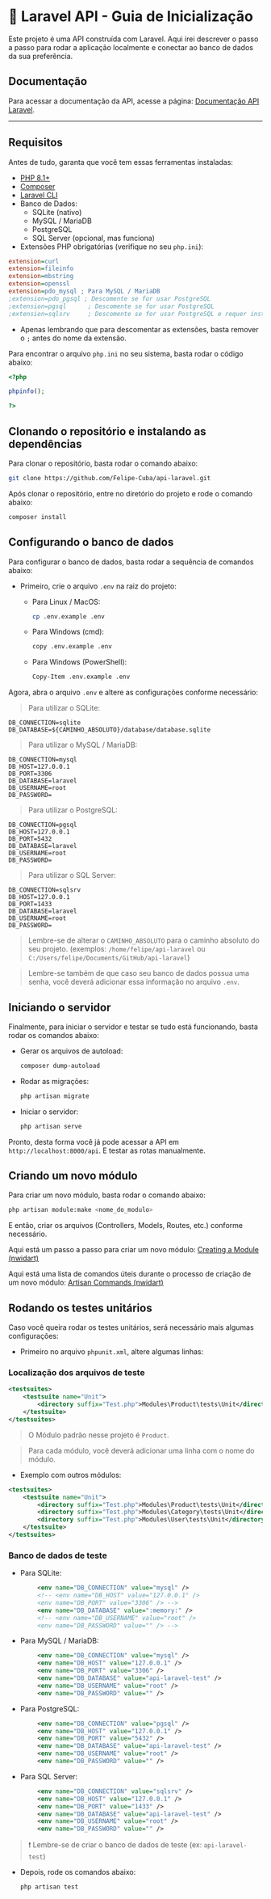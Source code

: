 # 🚀 Laravel API - Guia de Inicialização

Este projeto é uma API construída com Laravel. Aqui irei descrever o passo a passo para rodar a aplicação localmente e conectar ao banco de dados da sua preferência.

## Documentação

Para acessar a documentação da API, acesse a página: [Documentação API Laravel](https://documenter.getpostman.com/view/20400369/2sB2cPkRCV).

---

## Requisitos

Antes de tudo, garanta que você tem essas ferramentas instaladas:

-   [PHP 8.1+](https://www.php.net/)
-   [Composer](https://getcomposer.org/)
-   [Laravel CLI](https://laravel.com/docs/10.x/installation)
-   Banco de Dados:
    -   SQLite (nativo)
    -   MySQL / MariaDB
    -   PostgreSQL
    -   SQL Server (opcional, mas funciona)
-   Extensões PHP obrigatórias (verifique no seu `php.ini`):

```ini
extension=curl
extension=fileinfo
extension=mbstring
extension=openssl
extension=pdo_mysql ; Para MySQL / MariaDB
;extension=pdo_pgsql ; Descomente se for usar PostgreSQL
;extension=pgsql      ; Descomente se for usar PostgreSQL
;extension=sqlsrv     ; Descomente se for usar PostgreSQL e requer instalação adicional se for usar SQL Server
```

-   Apenas lembrando que para descomentar as extensões, basta remover o `;` antes do nome da extensão.

Para encontrar o arquivo `php.ini` no seu sistema, basta rodar o código abaixo:

```php
<?php

phpinfo();

?>
```

## Clonando o repositório e instalando as dependências

Para clonar o repositório, basta rodar o comando abaixo:

```bash
git clone https://github.com/Felipe-Cuba/api-laravel.git
```

Após clonar o repositório, entre no diretório do projeto e rode o comando abaixo:

```bash
composer install
```

## Configurando o banco de dados

Para configurar o banco de dados, basta rodar a sequência de comandos abaixo:

-   Primeiro, crie o arquivo `.env` na raiz do projeto:

    -   Para Linux / MacOS:

        ```bash
        cp .env.example .env
        ```

    -   Para Windows (cmd):

        ```bash
        copy .env.example .env
        ```

    -   Para Windows (PowerShell):
        ```bash
        Copy-Item .env.example .env
        ```

Agora, abra o arquivo `.env` e altere as configurações conforme necessário:

> Para utilizar o SQLite:

```dotenv
DB_CONNECTION=sqlite
DB_DATABASE=${CAMINHO_ABSOLUTO}/database/database.sqlite
```

> Para utilizar o MySQL / MariaDB:

```dotenv
DB_CONNECTION=mysql
DB_HOST=127.0.0.1
DB_PORT=3306
DB_DATABASE=laravel
DB_USERNAME=root
DB_PASSWORD=
```

> Para utilizar o PostgreSQL:

```dotenv
DB_CONNECTION=pgsql
DB_HOST=127.0.0.1
DB_PORT=5432
DB_DATABASE=laravel
DB_USERNAME=root
DB_PASSWORD=
```

> Para utilizar o SQL Server:

```dotenv
DB_CONNECTION=sqlsrv
DB_HOST=127.0.0.1
DB_PORT=1433
DB_DATABASE=laravel
DB_USERNAME=root
DB_PASSWORD=
```

> Lembre-se de alterar o `CAMINHO_ABSOLUTO` para o caminho absoluto do seu projeto. (exemplos: `/home/felipe/api-laravel` ou `C:/Users/felipe/Documents/GitHub/api-laravel`)

> Lembre-se também de que caso seu banco de dados possua uma senha, você deverá adicionar essa informação no arquivo `.env`.

## Iniciando o servidor

Finalmente, para iniciar o servidor e testar se tudo está funcionando, basta rodar os comandos abaixo:

-   Gerar os arquivos de autoload:

    ```bash
    composer dump-autoload
    ```

-   Rodar as migrações:

    ```bash
    php artisan migrate
    ```

-   Iniciar o servidor:

    ```bash
    php artisan serve
    ```

Pronto, desta forma você já pode acessar a API em `http://localhost:8000/api`. E testar as rotas manualmente.

## Criando um novo módulo

Para criar um novo módulo, basta rodar o comando abaixo:

```bash
php artisan module:make <nome_do_modulo>
```

E então, criar os arquivos (Controllers, Models, Routes, etc.) conforme necessário.

Aqui está um passo a passo para criar um novo módulo: [Creating a Module (nwidart)](https://nwidart.com/laravel-modules/v6/basic-usage/creating-a-module)

Aqui está uma lista de comandos úteis durante o processo de criação de um novo módulo: [Artisan Commands (nwidart)](https://nwidart.com/laravel-modules/v6/advanced-tools/artisan-commands)

## Rodando os testes unitários

Caso você queira rodar os testes unitários, será necessário mais algumas configurações:

-   Primeiro no arquivo `phpunit.xml`, altere algumas linhas:

### Localização dos arquivos de teste

```xml
<testsuites>
    <testsuite name="Unit">
        <directory suffix="Test.php">Modules\Product\tests\Unit</directory>
    </testsuite>
</testsuites>
```

> O Módulo padrão nesse projeto é `Product`.

> Para cada módulo, você deverá adicionar uma linha com o nome do módulo.

-   Exemplo com outros módulos:

```xml
<testsuites>
    <testsuite name="Unit">
        <directory suffix="Test.php">Modules\Product\tests\Unit</directory>
        <directory suffix="Test.php">Modules\Category\tests\Unit</directory>
        <directory suffix="Test.php">Modules\User\tests\Unit</directory>
    </testsuite>
</testsuites>
```

### Banco de dados de teste

-   Para SQLite:

```xml
        <env name="DB_CONNECTION" value="mysql" />
        <!-- <env name="DB_HOST" value="127.0.0.1" />
        <env name="DB_PORT" value="3306" /> -->
        <env name="DB_DATABASE" value=":memory:" />
        <!-- <env name="DB_USERNAME" value="root" />
        <env name="DB_PASSWORD" value="" /> -->
```

-   Para MySQL / MariaDB:

```xml
        <env name="DB_CONNECTION" value="mysql" />
        <env name="DB_HOST" value="127.0.0.1" />
        <env name="DB_PORT" value="3306" />
        <env name="DB_DATABASE" value="api-laravel-test" />
        <env name="DB_USERNAME" value="root" />
        <env name="DB_PASSWORD" value="" />
```

-   Para PostgreSQL:

```xml
        <env name="DB_CONNECTION" value="pgsql" />
        <env name="DB_HOST" value="127.0.0.1" />
        <env name="DB_PORT" value="5432" />
        <env name="DB_DATABASE" value="api-laravel-test" />
        <env name="DB_USERNAME" value="root" />
        <env name="DB_PASSWORD" value="" />
```

-   Para SQL Server:

```xml
        <env name="DB_CONNECTION" value="sqlsrv" />
        <env name="DB_HOST" value="127.0.0.1" />
        <env name="DB_PORT" value="1433" />
        <env name="DB_DATABASE" value="api-laravel-test" />
        <env name="DB_USERNAME" value="root" />
        <env name="DB_PASSWORD" value="" />
```

> ❗ Lembre-se de criar o banco de dados de teste (ex: `api-laravel-test`)

-   Depois, rode os comandos abaixo:

    ```bash
    php artisan test
    ```
